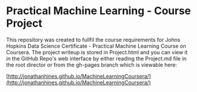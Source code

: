 # Practical Machine Learning - Course Project

This repository was created to fullfil the course requirements for Johns Hopkins Data Science Certificate - Practical Machine Learning Course on Coursera.  The project writeup is stored in Project.html and you can view it in the GitHub Repo's web interface by either reading the Project.md file in the root director or from the gh-pages branch which is viewable here:

[http://jonathanhines.github.io/MachineLearningCoursera/](http://jonathanhines.github.io/MachineLearningCoursera/)
